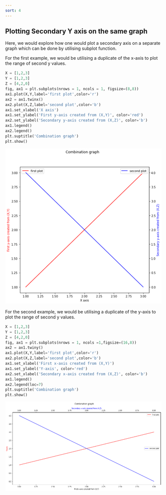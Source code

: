 ```yaml
---
sort: 4
---
```


## Plotting Secondary Y axis on the same graph 
Here, we would explore how one would plot a secondary axis on a separate graph which can be done by utilising subplot function.

For the first example, we would be utilising a duplicate of the x-axis to plot the range of second y values.
```python
X = [1,2,3]
Y = [1,2,3]
Z = [4,2,0]
fig, ax1 = plt.subplots(nrows = 1, ncols = 1, figsize=(8,8))
ax1.plot(X,Y,label='first plot',color='r')
ax2 = ax1.twinx()
ax2.plot(X,Z,label='second plot',color='b')
ax1.set_xlabel('X axis')
ax1.set_ylabel('First y-axis created from (X,Y)', color='red')
ax2.set_ylabel('Secondary y-axis created from (X,Z)', color='b')
ax1.legend()
ax2.legend()
plt.suptitle('Combination graph')
plt.show()
```

![WorkshopImage11](https://raw.githubusercontent.com/darren1998s/darren1998s.github.io/main/assets/images/tfi/basics%20plt/workshop11.png)

For the second example, we would be utilising a duplicate of the y-axis to plot the range of second y values.
```python
X = [1,2,3]
Y = [1,2,3]
Z = [4,2,0]
fig, ax1 = plt.subplots(nrows = 1, ncols =1,figsize=(16,8))
ax2 = ax1.twiny()
ax1.plot(X,Y,label='first plot',color='r')
ax2.plot(X,Z,label='second plot',color='b')
ax1.set_xlabel('First x-axis created from (X,Y)')
ax1.set_ylabel('Y-axis', color='red')
ax2.set_xlabel('Secondary x-axis created from (X,Z)', color='b')
ax1.legend()
ax2.legend(loc=7)
plt.suptitle('Combination graph')
plt.show()
```
![WorkshopImage12](https://raw.githubusercontent.com/darren1998s/darren1998s.github.io/main/assets/images/tfi/basics%20plt/workshop12.png)
